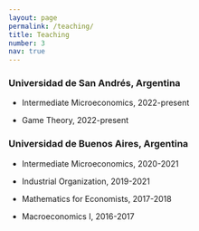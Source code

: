 ```yaml
---
layout: page
permalink: /teaching/
title: Teaching
number: 3
nav: true
---
```


### Universidad de San Andrés, Argentina

* Intermediate Microeconomics, 2022-present

* Game Theory, 2022-present


### Universidad de Buenos Aires, Argentina

* Intermediate Microeconomics, 2020-2021

* Industrial Organization, 2019-2021

* Mathematics for Economists, 2017-2018

* Macroeconomics I, 2016-2017